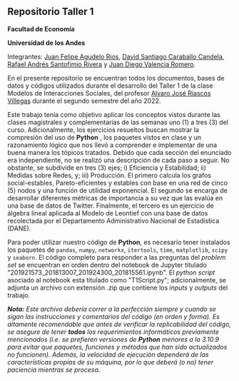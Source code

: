 ## Repositorio Taller 1

**Facultad de Economía**

**Universidad de los Andes**

Integrantes: [Juan Felipe Agudelo Rios](https://github.com/A6UD3L0), [David Santiago Caraballo Candela](https://github.com/scaraballoc), [Rafael Andrés Santofimio Rivera](https://github.com/rasantofimior) y [Juan Diego Valencia Romero](https://github.com/judval).

En el presente repositorio se encuentran todos los documentos, bases de datos y códigos utilizados durante el desarrollo del Taller 1 de la clase Modelos de Interacciones Sociales, del profesor [Alvaro José Riascos Villegas](https://www.alvaroriascos.com/) durante el segundo semestre del año 2022.

Este trabajo tenía como objetivo aplicar los conceptos vistos durante las clases magistrales y complementarias de las semanas uno (1) a tres (3) del curso. Adicionalmente, los ejercicios resueltos buscan mostrar la compresión del uso de **Python** , los paquetes vistos en clase y un razonamiento lógico que
nos llevó a comprender e implementar de una buena manera los tópicos tratados. Debido que cada sección del enunciado era independiente, no se realizó una descripción de cada paso a seguir. No obstante, se subdivide en tres (3) ejes; i) Eficiencia y Estabilidad; ii) Medidas sobre Redes, y; iii) Producción. El primero calcula los grafos social-estables, Pareto-eficientes y estables con base en una red de cinco (5) nodos y una función de utilidad exponencial. El segundo se encarga de desarrollar diferentes métricas de importancia a su vez que las evalúa en una base de datos de Twitter. Finalmente, el tercero es un ejercicio de álgebra lineal aplicada al Modelo de Leontief con una base de datos recolectada por el Departamento Administrativo Nacional de Estadística (DANE). 

Para poder utilizar nuestro código de **Python**, es necesario tener instalados los paquetes de `pandas`, `numpy`, `networkx`, `itertools`, `time`, `matplotlib`, `scipy` y `seaborn`. El código completo para responder a las preguntas del *problem set* se encuentran en orden dentro del notebook de Jupyter titulado "201921573_201813007_201924300_201815561.ipynb". El *python script* asociado al notebook esta titulado como "T1Script.py"; adicionalmente, se adjunta un archivo con extensión .zip que contiene los *inputs* y *outputs* del trabajo. 

***Nota:*** *Este archivo debería correr a la perfección siempre y cuando se sigan las instrucciones y comentarios del código (en orden y forma). Es altamente recomendable que antes de verificar la replicabilidad del código, se asegure de tener **todos** los requerimientos informáticos previamente mencionados (i.e. se prefieren versiones de **Python** menores a la 3.10.9 para evitar que paquetes, funciones y métodos que han sido actualizados no funcionen). Además, la velocidad de ejecución dependerá de las características propias de su máquina, por lo que deberá (o no) tener paciencia mientras se procesa.*
